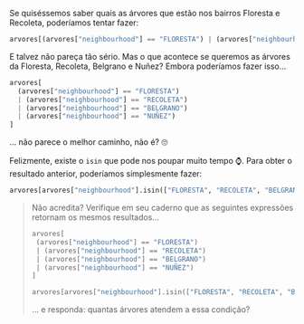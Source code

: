 Se quiséssemos saber quais as árvores que estão nos bairros Floresta e Recoleta, poderíamos tentar fazer:

```python
arvores[(arvores["neighbourhood"] == "FLORESTA") | (arvores["neighbourhood"] == "RECOLETA")]
```

E talvez não pareça tão sério. Mas o que acontece se queremos as árvores da Floresta, Recoleta, Belgrano e Nuñez? Embora poderíamos fazer isso...


```python
arvores[
  (arvores["neighbourhood"] == "FLORESTA") 
  | (arvores["neighbourhood"] == "RECOLETA") 
  | (arvores["neighbourhood"] == "BELGRANO") 
  | (arvores["neighbourhood"] == "NUÑEZ")
]
```

... não parece o melhor caminho, não é? 🙄

Felizmente, existe o `isin` que pode nos poupar muito tempo ⌚. Para obter o resultado anterior, poderíamos simplesmente fazer:


```python
arvores[arvores["neighbourhood"].isin(["FLORESTA", "RECOLETA", "BELGRANO", "NUÑEZ"])]
```

> Não acredita? Verifique em seu caderno que as seguintes expressões retornam os mesmos resultados...
>
> ```python
> arvores[
>  (arvores["neighbourhood"] == "FLORESTA") 
>  | (arvores["neighbourhood"] == "RECOLETA") 
>  | (arvores["neighbourhood"] == "BELGRANO") 
>  | (arvores["neighbourhood"] == "NUÑEZ")
> ]
> ```
>
> ```python
> arvores[arvores["neighbourhood"].isin(["FLORESTA", "RECOLETA", "BELGRANO", "NUÑEZ"])]
> ```
> ... e responda: quantas árvores atendem a essa condição?
